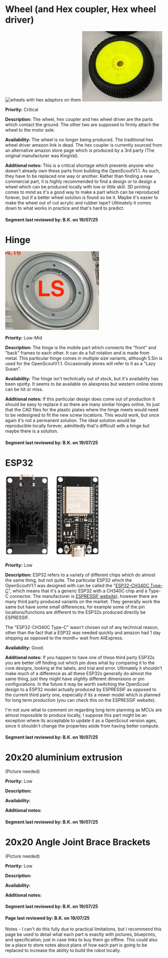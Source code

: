 # Wheel (and Hex coupler, Hex wheel driver)
<p float="center">
  <img src="../../Documentation/Images/wheels_1.jpeg" title="wheels with hex adaptors on them" width="300"/>
  <img src="../../Documentation/Images/wheel.PNG" title="wheels without hex adaptor" width="256"/>
</p>

**Priority:** Critical

**Description:** The wheel, hex coupler and hex wheel driver are the parts which contact the ground. The other two are supposed to firmly attach the wheel to the motor axle.

**Availability:** The wheel is no longer being produced. The traditional hex wheel driver amazon link is dead. The hex coupler is currently sourced from an alternative amazon store page which is produced by a 3rd party (The original manufacturer was KingVal).

**Additional notes:** This is a critical shortage which prevents anyone who doesn't already own these parts from building the OpenScoutV1.1. As such, they have to be replaced one way or another. Rather than finding a new commercial part, it is highly recommended to find a design or to design a wheel which can be produced locally with low or little skill. 3D printing comes to mind as it's a good way to make a part which can be reproduced forever, but if a better wheel solution is found so be it. Maybe it's easier to make the wheel out of cut acrylic and rubber tape? Ultimately it comes down to what works in practice and that's hard to predict.

#### Segment last reviewed by: B.K. on 19/07/25

# Hinge
<p float="left">
  <img src="../../Documentation/Images/hinge.PNG" title="hinge" width="300"/>
</p>

**Priority:** Low-Mid

**Description:** The hinge is the mobile part which connects the "front" and "back" frames to each other. It can do a full rotation and is made from metal. This particular hinge comes in multiple size variants, although 5.5in is used for the OpenScoutV1.1. Occasionally stores will refer to it as a "Lazy Susan".

**Availability:** The hinge isn't technically out of stock, but it's availablity has been spotty. It seems to be available on aliexpress but western online stores can be hit or miss.

**Additional notes:** If this particular design does come out of production it should be easy to replace it as there are many similar hinges online, its just that the CAD files for the plastic plates where the hinge meets would need to be redesigned to fit the new screw locations. This would work, but once again it's not a permanent solution. The ideal solution would be reproducible locally forever, admittedly that's difficult with a hinge but maybe there is a solution. 

#### Segment last reviewed by: B.K. on 19/07/25

# ESP32
<p float="left">
  <img src="../../Documentation/Images/esp32.jpg" title="ESP32" width="300"/>
</p>

**Priority:** Low

**Description:** ESP32 refers to a variety of different chips which do almost the same thing, but not quite. The particular ESP32 which the OpenScoutV1.1 was designed with can be called the "[ESP32-CH340C Type-C](https://amz.run/9w90)", which means that it's a generic ESP32 with a CH340C chip and a Type-C connector. The manufacturer is [ESPRESSIF website](https://www.espressif.com/en/products/socs/esp32)), however there are many third party produced variants on the market. They generally work the same but have some small differences; for example some of the pin locations/functions are different to the ESP32s produced directly be ESPRESSIF.

The "ESP32-CH340C Type-C" wasn't chosen out of any technical reason, other than the fact that a ESP32 was needed quickly and amazon had 1 day shipping as opposed to the month+ wait from AliExpress. 

**Availability:** Good.

**Additional notes:** If you happen to have one of these third party ESP32s you are better off finding out which pin does what by comparing it to the core designs, looking at the labels, and trial and error. Ultimately it shouldn't make much of a difference as all these ESP32s generally do almost the same thing, just they might have slightly different dimensions or pin configurations. In the future it may be worth switching the OpenScout design to a ESP32 model actually produced by ESPRESSIF as opposed to the current third party one, especially if its a newer model which is planned for long term production (you can check this on the ESPRESSIF website).

I'm not sure what to comment on regarding long term planning as MCUs are almost impossible to produce locally, I suppose this part might be an exception where its acceptable to update it as a OpenScout version ages, since it shouldn't change the properties aside from having better compute.

#### Segment last reviewed by: B.K. on 19/07/25

# 20x20 aluminium extrusion

(Picture needed)

**Priority:** Low

**Description:**

**Availability:**

**Additional notes:**

#### Segment last reviewed by: B.K. on 19/07/25

# 20x20 Angle Joint Brace Brackets

(Picture needed)

**Priority:** Low

**Description:**

**Availability:**

**Additional notes:**

#### Segment last reviewed by: B.K. on 19/07/25

#### Page last reviewed by: B.K. on 19/07/25

Notes - I can't do this fully due to practical limitations, but I recommend this page be used to detail what each part is exactly with pictures, blueprints, and specification; just in case links to buy them go offline. This could also be a place to store notes about plans of how each part is going to be replaced to increase the ability to build the robot locally.
